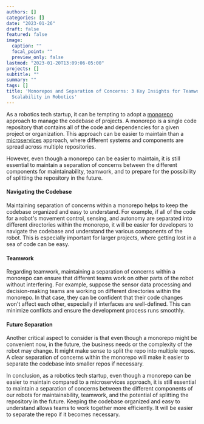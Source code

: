 ```yaml
---
authors: []
categories: []
date: "2023-01-26"
draft: false
featured: false
image:
  caption: ""
  focal_point: ""
  preview_only: false
lastmod: "2023-01-20T13:09:06-05:00"
projects: []
subtitle: ""
summary: ""
tags: []
title: 'Monorepos and Separation of Concerns: 3 Key Insights for Teamwork and Future
  Scalability in Robotics'
---
```


As a robotics tech startup, it can be tempting to adopt a [monorepo](https://en.wikipedia.org/wiki/Monorepo) approach to manage the codebase of projects. A monorepo is a single code repository that contains all of the code and dependencies for a given project or organization. This approach can be easier to maintain than a [microservices](https://en.wikipedia.org/wiki/Microservices) approach, where different systems and components are spread across multiple repositories.

However, even though a monorepo can be easier to maintain, it is still essential to maintain a separation of concerns between the different components for maintainability, teamwork, and to prepare for the possibility of splitting the repository in the future.

#### Navigating the Codebase

Maintaining separation of concerns within a monorepo helps to keep the codebase organized and easy to understand. For example, if all of the code for a robot's movement control, sensing, and autonomy are separated into different directories within the monorepo, it will be easier for developers to navigate the codebase and understand the various components of the robot. This is especially important for larger projects, where getting lost in a sea of code can be easy.

#### Teamwork

Regarding teamwork, maintaining a separation of concerns within a monorepo can ensure that different teams work on other parts of the robot without interfering. For example, suppose the sensor data processing and decision-making teams are working on different directories within the monorepo. In that case, they can be confident that their code changes won't affect each other, especially if interfaces are well-defined. This can minimize conflicts and ensure the development process runs smoothly.

#### Future Separation

Another critical aspect to consider is that even though a monorepo might be convenient now, in the future, the business needs or the complexity of the robot may change. It might make sense to split the repo into multiple repos. A clear separation of concerns within the monorepo will make it easier to separate the codebase into smaller repos if necessary.

In conclusion, as a robotics tech startup, even though a monorepo can be easier to maintain compared to a microservices approach, it is still essential to maintain a separation of concerns between the different components of our robots for maintainability, teamwork, and the potential of splitting the repository in the future. Keeping the codebase organized and easy to understand allows teams to work together more efficiently. It will be easier to separate the repo if it becomes necessary.
